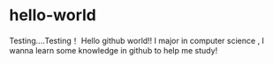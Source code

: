 # hello-world
Testing....Testing！
 Hello github world!!  I major in computer science , I wanna learn some knowledge in github to help me study!
